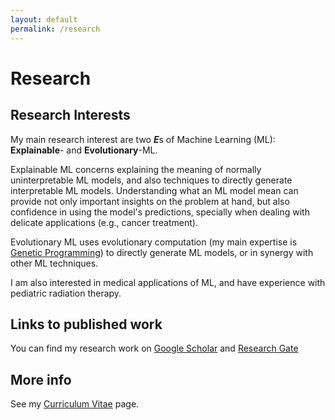 ```yaml
---
layout: default
permalink: /research
---
```

# Research

## Research Interests
My main research interest are two <em><b>E</b></em>s of Machine Learning (ML): **Explainable**- and **Evolutionary**-ML. 

Explainable ML concerns explaining the meaning of normally uninterpretable ML models, and also techniques to directly generate interpretable ML models. Understanding what an ML model mean can provide not only important insights on the problem at hand, but also confidence in using the model's predictions, specially when dealing with delicate applications (e.g., cancer treatment).

Evolutionary ML uses evolutionary computation (my main expertise is [Genetic Programming](https://en.wikipedia.org/wiki/Genetic_programming)) to directly generate ML models, or in synergy with other ML techniques.

I am also interested in medical applications of ML, and have experience with pediatric radiation therapy.


<!--## Working papers
I am currently working on the following papers:
- _Improving and Explaining Machine Learning by Evolving Interpretable Features_
- _Improving Semantic Backpropagation for Symbolic Regression with Semantic Compression and Unbiased Sampling_
- _Automatic Generation of Highly Individualized Pediatric Phantoms from Data_
-->

## Links to published work
You can find my research work on <a href='http://goo.gl/aZpRAe' target='_blank'>Google Scholar</a> and <a href='https://www.researchgate.net/profile/Marco_Virgolin' target='_blank'>Research Gate</a> 


## More info
See my [Curriculum Vitae](/curriculum.html) page. 